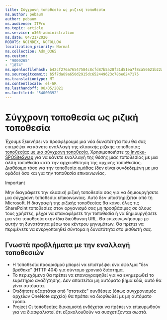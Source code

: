 ```yaml
---
title: Σύγχρονη τοποθεσία ως ριζική τοποθεσία
ms.author: pebaum
author: pebaum
ms.audience: ITPro
ms.topic: article
ms.service: o365-administration
ms.date: 04/21/2020
ROBOTS: NOINDEX, NOFOLLOW
localization_priority: Normal
ms.collection: Adm_O365
ms.custom:
- "9000265"
- "1874"
ms.openlocfilehash: b42cf276a76547584c8cfd87b5a28f31d51ea7f8ca56621b22aeef01e4613ce6
ms.sourcegitcommit: b5f7da89a650d2915dc652449623c78be6247175
ms.translationtype: MT
ms.contentlocale: el-GR
ms.lasthandoff: 08/05/2021
ms.locfileid: "54000392"
---
```

# <a name="modern-site-as-root-site"></a>Σύγχρονη τοποθεσία ως ριζική τοποθεσία

Έχουμε ξεκινήσει να προσφέρουμε μια νέα δυνατότητα που θα σας επιτρέψει να κάνετε εναλλαγή της κλασικής ριζικής τοποθεσίας [τοποθεσίας με μια σύγχρονη τοποθεσία.](https://docs.microsoft.com/sharepoint/modern-root-site) Χρησιμοποιήστε [το Invoke-SPOSiteSwap](https://docs.microsoft.com/powershell/module/sharepoint-online/invoke-spositeswap?view=sharepoint-ps) για να κάνετε εναλλαγή της θέσης μιας τοποθεσίας με μια άλλη τοποθεσία κατά την αρχειοθέτηση της αρχικής τοποθεσίας. Διαθέσιμο τόσο για την τοποθεσία ομάδας (δεν είναι συνδεδεμένη με μια ομάδα) όσο και για την τοποθεσία επικοινωνίας.

>[!Important]
> Μην διαγράφετε την κλασική ριζική τοποθεσία σας για να δημιουργήσετε μια σύγχρονη τοποθεσία επικοινωνίας. Αυτό δεν υποστηρίζεται από τη Microsoft. Η διαγραφή της ριζικής τοποθεσίας θα κάνει όλες τις SharePoint τοποθεσίες στον οργανισμό σας μη προσβάσιμες σε όλους τους χρήστες, μέχρι να επαναφέρετε την τοποθεσία ή να δημιουργήσετε μια νέα τοποθεσία στην ίδια διεύθυνση URL. Θα επικοινωνήσουμε με αυτήν τη δυνατότητα μέσω του κέντρου μηνυμάτων. Θα πρέπει να περιμένετε να ενεργοποιηθεί σύντομα η δυνατότητα στο μισθωτή σας.

## <a name="known-issues-with-swapping-sites"></a>Γνωστά προβλήματα με την εναλλαγή τοποθεσιών
- Η τοποθεσία προορισμού μπορεί να επιστρέψει ένα σφάλμα "δεν βρέθηκε" (HTTP 404) για σύντομο χρονικό διάστημα.
- Το περιεχόμενο θα πρέπει να επαναγραφηθεί για να ενημερωθεί το ευρετήριο αναζήτησης. Δεν απαιτείται μη αυτόματο βήμα εδώ, αυτό θα γίνει αυτόματα.
- Οτιδήποτε εξαρτάται από "στατικές" συνδέσεις (όπως συγχρονισμός αρχείων OneNote αρχεία) θα πρέπει να διορθωθεί με μη αυτόματο τρόπο.
- Project Οι τοποθεσίες διακομιστή ενδέχεται να πρέπει να επικυρωθούν για να διασφαλιστεί ότι εξακολουθούν να συσχετίζονται σωστά. 
